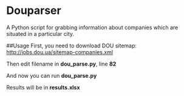 # Douparser
A Python script for grabbing information about companies which are situated in a particular city.

##Usage
First, you need to download DOU sitemap: http://jobs.dou.ua/sitemap-companies.xml

Then edit filename in **dou_parse.py**, line **82**

And now you can run **dou_parse.py**

Results will be in **results.xlsx**
